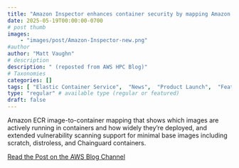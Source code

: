 ```yaml
---
title: "Amazon Inspector enhances container security by mapping Amazon ECR images to running containers"
date: 2025-05-19T00:00:00-0700
# post thumb
images:
    - "images/post/Amazon-Inspector-new.png"
#author
author: "Matt Vaughn"
# description
description: " (reposted from AWS HPC Blog)"
# Taxonomies
categories: []
tags: [ "Elastic Container Service",  "News",  "Product Launch",  "Featured",  "Elastic Container Registry",  "Compute",  "Inspector",  "Containers",  "hpcblog", ]
type: "regular" # available type (regular or featured)
draft: false
---
```


Amazon ECR image-to-container mapping that shows which images are actively running in containers and how widely they’re deployed, and extended vulnerability scanning support for minimal base images including scratch, distroless, and Chainguard containers.

<a href="https://aws.amazon.com/blogs/aws/amazon-inspector-enhances-container-security-by-mapping-amazon-ecr-images-to-running-containers/" class="btn btn-primary btn-lg active" role="button" aria-pressed="true" style="margin-top: 8px;">Read the Post on the AWS Blog Channel</a>